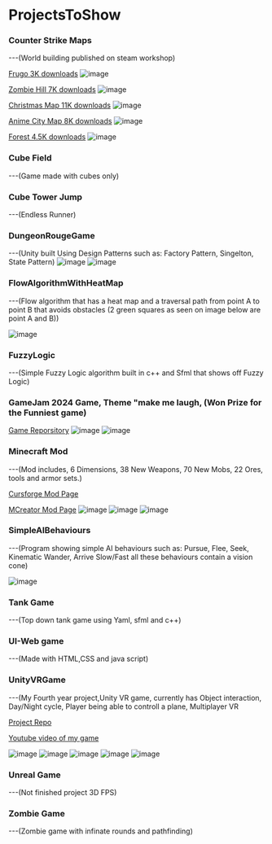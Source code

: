 # ProjectsToShow
### Counter Strike Maps
---(World building published on steam workshop)

[Frugo 3K downloads](https://steamcommunity.com/sharedfiles/filedetails/?id=3169731504)
![image](https://github.com/FilipRusiecki/ProjectsToShow/blob/main/Cs2Map_HideAndSeekFrugo%203K%20Downloads/20240228010851_1.jpg?raw=true)

[Zombie Hill 7K downloads](https://steamcommunity.com/sharedfiles/filedetails/?id=3171183590)
![image](https://github.com/FilipRusiecki/ProjectsToShow/blob/main/Cs2Map_ZombieHill%207K%20Downloads/gif.gif?raw=true)

[Christmas Map 11K downloads](https://steamcommunity.com/sharedfiles/filedetails/?id=2303607674)
![image](https://github.com/FilipRusiecki/ProjectsToShow/blob/main/CsGoMap_ChristmasChaos%2011K%20Downloads/img2.png?raw=true)

[Anime City Map 8K downloads](https://steamcommunity.com/sharedfiles/filedetails/?id=2258736328)
![image](https://github.com/FilipRusiecki/ProjectsToShow/blob/main/CsGoMap_City%209k%20Downloads/img1.png?raw=true)

[Forest 4.5K downloads](https://steamcommunity.com/sharedfiles/filedetails/?id=2206692050)
![image](https://github.com/FilipRusiecki/ProjectsToShow/blob/main/CsGoMap_Forest%205k%20Downloads/img1.png?raw=true)

### Cube Field
---(Game made with cubes only)

### Cube Tower Jump
---(Endless Runner)

### DungeonRougeGame
---(Unity built Using Design Patterns such as: Factory Pattern, Singelton, State Pattern)
![image](https://user-images.githubusercontent.com/57904846/215579892-280bd429-cfa9-4c42-8a1d-c996b3c5c071.png)
![image](https://user-images.githubusercontent.com/57904846/215579918-8273d29e-ef9e-4ea7-be8b-53a77fc25659.png)

### FlowAlgorithmWithHeatMap
---(Flow algorithm that has a heat map and a traversal path from point A to point B that avoids obstacles (2 green squares as seen on image below are point A and B))

![image](https://user-images.githubusercontent.com/57904846/215579948-f6e48a20-006e-4131-9358-bddf9f4f3f40.png)

### FuzzyLogic
---(Simple Fuzzy Logic algorithm built in c++ and Sfml that shows off Fuzzy Logic)

### GameJam 2024 Game, Theme "make me laugh, (Won Prize for the Funniest game)
[Game Reporsitory](https://github.com/FilipRusiecki/GGJ-Team-Cermit)
![image](https://github.com/FilipRusiecki/ProjectsToShow/blob/main/GameJam2024/kermit1.PNG?raw=true)
![image](https://github.com/FilipRusiecki/ProjectsToShow/blob/main/GameJam2024/kermit3.PNG?raw=true)

### Minecraft Mod
---(Mod includes, 6 Dimensions, 38 New Weapons, 70 New Mobs, 22 Ores, tools and armor sets.)

[Cursforge Mod Page](https://legacy.curseforge.com/minecraft/mc-mods/anywhereyougo)

[MCreator Mod Page](https://mcreator.net/modification/99286/anywhereyoogo)
![image](https://github.com/FilipRusiecki/ProjectsToShow/blob/main/Minecraft%20Mod/Dimensions/Dimension%201.png?raw=true)
![image](https://github.com/FilipRusiecki/ProjectsToShow/blob/main/Minecraft%20Mod/BossRooms/bossroom1.png?raw=true)
![image](https://github.com/FilipRusiecki/ProjectsToShow/blob/main/Minecraft%20Mod/weapons/weapons2.png?raw=true)
### SimpleAIBehaviours
---(Program showing simple AI behaviours such as: Pursue, Flee, Seek, Kinematic Wander, Arrive Slow/Fast all these behaviours contain a vision cone)

![image](https://user-images.githubusercontent.com/57904846/215581453-a1553f9c-cc4c-40d1-bcff-b981bfd73b6c.png)


### Tank Game
---(Top down tank game using Yaml, sfml and c++)

### UI-Web game
---(Made with HTML,CSS and java script)

### UnityVRGame
---(My Fourth year project,Unity VR game, currently has Object interaction, Day/Night cycle, Player being able to controll a plane, Multiplayer VR 

[Project Repo](https://github.com/FilipRusiecki/FinalYearProject)

[Youtube video of my game](https://www.youtube.com/watch?v=jDkfWm-pjDg)

![image](https://github.com/FilipRusiecki/ProjectsToShow/blob/main/UnityVRGame/pic%201.PNG?raw=true)
![image](https://github.com/FilipRusiecki/ProjectsToShow/blob/main/UnityVRGame/pic2.PNG?raw=true)
![image](https://github.com/FilipRusiecki/ProjectsToShow/blob/main/UnityVRGame/pic3.PNG?raw=true)
![image](https://user-images.githubusercontent.com/57904846/215580010-b2c5e9a1-62be-4a0c-98bf-6f37fa0edabc.png)
![image](https://user-images.githubusercontent.com/57904846/215580040-00f51a69-7f6e-43be-94b7-234e5ddfbf6f.png)

### Unreal Game
---(Not finished project 3D FPS)

### Zombie Game
---(Zombie game with infinate rounds and pathfinding)

